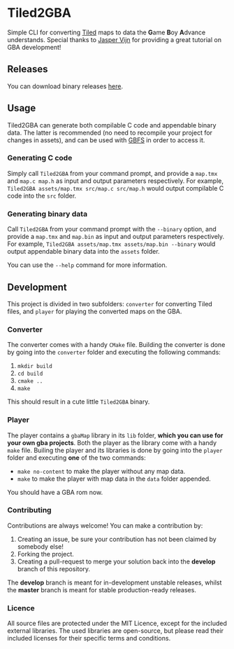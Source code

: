 # Tiled2GBA

Simple CLI for converting [Tiled](https://www.mapeditor.org) maps to data the **G**ame **B**oy **A**dvance understands.
Special thanks to [Jasper Vijn](https://www.coranac.com) for providing a great tutorial on GBA development!

## Releases
You can download binary releases [here](https://github.com/LucvandenBrand/Tiled2GBA/releases).

## Usage
Tiled2GBA can generate both compilable C code and appendable binary data. 
The latter is recommended (no need to recompile your project for changes in assets), 
and can be used with [GBFS](http://www.pineight.com/gba/#gbfs) in order to access it.

### Generating C code
Simply call `Tiled2GBA` from your command prompt, and provide a `map.tmx` and `map.c map.h` as
input and output parameters respectively. 
For example, `Tiled2GBA assets/map.tmx src/map.c src/map.h` would output compilable C code
into the `src` folder.

### Generating binary data
Call `Tiled2GBA` from your command prompt with the `--binary` option, and provide a `map.tmx` and `map.bin` as
input and output parameters respectively. 
For example, `Tiled2GBA assets/map.tmx assets/map.bin --binary` would output appendable binary data
into the `assets` folder.

You can use the `--help` command for more information.

## Development
This project is divided in two subfolders: `converter` for converting Tiled files, and `player` for playing the converted maps on the GBA.

### Converter
The converter comes with a handy `CMake` file. Building the converter is done by going into the `converter` folder and executing the following commands:

1. `mkdir build`
2. `cd build`
3. `cmake ..`
4. `make`

This should result in a cute little `Tiled2GBA` binary.

### Player
The player contains a `gbaMap` library in its `lib` folder, **which you can use for your own gba projects**. Both the player as the library come with a handy `make` file. Builing the player and its libraries is done by going into the `player` folder and executing **one** of the two commands:

- `make no-content` to make the player without any map data.
- `make` to make the player with map data in the `data` folder appended.

You should have a GBA rom now.

### Contributing
Contributions are always welcome! You can make a contribution by:

1. Creating an issue, be sure your contribution has not been claimed by somebody else!
2. Forking the project.
3. Creating a pull-request to merge your solution back into the **develop** branch of this repository.

The **develop** branch is meant for in-development unstable releases, 
whilst the **master** branch is meant for stable production-ready releases.

### Licence
All source files are protected under the MIT Licence, except for the included external libraries. The used libraries are open-source, but please read their included licenses for
their specific terms and conditions.
